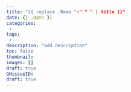 ```yaml
---
title: "{{ replace .Name "-" " " | title }}"
date: {{ .Date }}
categories:
 -
tags:
 -
description: "add description"
toc: false
thumbnail: 
images: []
draft: true
GHissueID: 
draft: true
---
```


